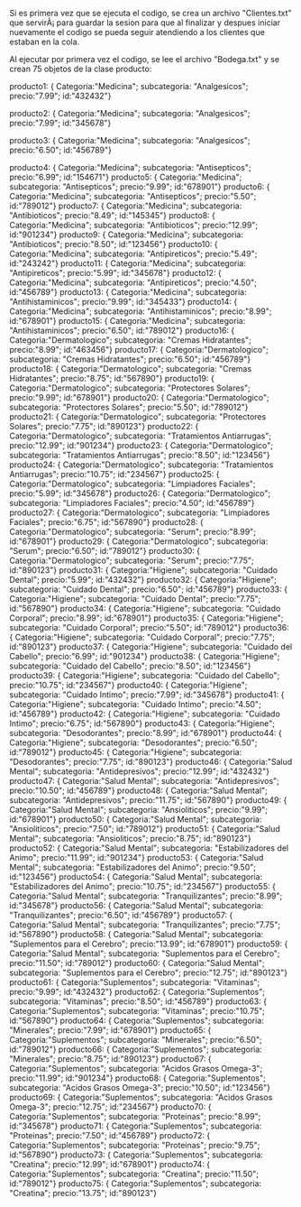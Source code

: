 Si es primera vez que se ejecuta el codigo, se crea un archivo "Clientes.txt" que servirÃ¡ para guardar la sesion para que al finalizar y 
despues iniciar nuevamente el codigo se pueda seguir atendiendo a los clientes que estaban en la cola.


Al ejecutar por primera vez el codigo, se lee el archivo "Bodega.txt" y se crean 75 objetos de la clase producto:

producto1: { Categoria:"Medicina"; subcategoria: "Analgesicos"; precio:"7.99"; id:"432432"}

producto2: { Categoria:"Medicina"; subcategoria: "Analgesicos"; precio:"7.99"; id:"345678"}

producto3: { Categoria:"Medicina"; subcategoria: "Analgesicos"; precio:"6.50"; id:"456789"}

producto4: { Categoria:"Medicina"; subcategoria: "Antisepticos"; precio:"6.99"; id:"154671"}
producto5: { Categoria:"Medicina"; subcategoria: "Antisepticos"; precio:"9.99"; id:"678901"}
producto6: { Categoria:"Medicina"; subcategoria: "Antisepticos"; precio:"5.50"; id:"789012"}
producto7: { Categoria:"Medicina"; subcategoria: "Antibioticos"; precio:"8.49"; id:"145345"}
producto8: { Categoria:"Medicina"; subcategoria: "Antibioticos"; precio:"12.99"; id:"901234"}
producto9: { Categoria:"Medicina"; subcategoria: "Antibioticos"; precio:"8.50"; id:"123456"}
producto10: { Categoria:"Medicina"; subcategoria: "Antipireticos"; precio:"5.49"; id:"243242"}
producto11: { Categoria:"Medicina"; subcategoria: "Antipireticos"; precio:"5.99"; id:"345678"}
producto12: { Categoria:"Medicina"; subcategoria: "Antipireticos"; precio:"4.50"; id:"456789"}
producto13: { Categoria:"Medicina"; subcategoria: "Antihistaminicos"; precio:"9.99"; id:"345433"}
producto14: { Categoria:"Medicina"; subcategoria: "Antihistaminicos"; precio:"8.99"; id:"678901"}
producto15: { Categoria:"Medicina"; subcategoria: "Antihistaminicos"; precio:"6.50"; id:"789012"}
producto16: { Categoria:"Dermatologico"; subcategoria: "Cremas Hidratantes"; precio:"8.99"; id:"463456"}
producto17: { Categoria:"Dermatologico"; subcategoria: "Cremas Hidratantes"; precio:"6.50"; id:"456789"}
producto18: { Categoria:"Dermatologico"; subcategoria: "Cremas Hidratantes"; precio:"8.75"; id:"567890"}
producto19: { Categoria:"Dermatologico"; subcategoria: "Protectores Solares"; precio:"9.99"; id:"678901"}
producto20: { Categoria:"Dermatologico"; subcategoria: "Protectores Solares"; precio:"5.50"; id:"789012"}
producto21: { Categoria:"Dermatologico"; subcategoria: "Protectores Solares"; precio:"7.75"; id:"890123"}
producto22: { Categoria:"Dermatologico"; subcategoria: "Tratamientos Antiarrugas"; precio:"12.99"; id:"901234"}
producto23: { Categoria:"Dermatologico"; subcategoria: "Tratamientos Antiarrugas"; precio:"8.50"; id:"123456"}
producto24: { Categoria:"Dermatologico"; subcategoria: "Tratamientos Antiarrugas"; precio:"10.75"; id:"234567"}
producto25: { Categoria:"Dermatologico"; subcategoria: "Limpiadores Faciales"; precio:"5.99"; id:"345678"}
producto26: { Categoria:"Dermatologico"; subcategoria: "Limpiadores Faciales"; precio:"4.50"; id:"456789"}
producto27: { Categoria:"Dermatologico"; subcategoria: "Limpiadores Faciales"; precio:"6.75"; id:"567890"}
producto28: { Categoria:"Dermatologico"; subcategoria: "Serum"; precio:"8.99"; id:"678901"}
producto29: { Categoria:"Dermatologico"; subcategoria: "Serum"; precio:"6.50"; id:"789012"}
producto30: { Categoria:"Dermatologico"; subcategoria: "Serum"; precio:"7.75"; id:"890123"}
producto31: { Categoria:"Higiene"; subcategoria: "Cuidado Dental"; precio:"5.99"; id:"432432"}
producto32: { Categoria:"Higiene"; subcategoria: "Cuidado Dental"; precio:"6.50"; id:"456789"}
producto33: { Categoria:"Higiene"; subcategoria: "Cuidado Dental"; precio:"7.75"; id:"567890"}
producto34: { Categoria:"Higiene"; subcategoria: "Cuidado Corporal"; precio:"8.99"; id:"678901"}
producto35: { Categoria:"Higiene"; subcategoria: "Cuidado Corporal"; precio:"5.50"; id:"789012"}
producto36: { Categoria:"Higiene"; subcategoria: "Cuidado Corporal"; precio:"7.75"; id:"890123"}
producto37: { Categoria:"Higiene"; subcategoria: "Cuidado del Cabello"; precio:"6.99"; id:"901234"}
producto38: { Categoria:"Higiene"; subcategoria: "Cuidado del Cabello"; precio:"8.50"; id:"123456"}
producto39: { Categoria:"Higiene"; subcategoria: "Cuidado del Cabello"; precio:"10.75"; id:"234567"}
producto40: { Categoria:"Higiene"; subcategoria: "Cuidado Intimo"; precio:"7.99"; id:"345678"}
producto41: { Categoria:"Higiene"; subcategoria: "Cuidado Intimo"; precio:"4.50"; id:"456789"}
producto42: { Categoria:"Higiene"; subcategoria: "Cuidado Intimo"; precio:"6.75"; id:"567890"}
producto43: { Categoria:"Higiene"; subcategoria: "Desodorantes"; precio:"8.99"; id:"678901"}
producto44: { Categoria:"Higiene"; subcategoria: "Desodorantes"; precio:"6.50"; id:"789012"}
producto45: { Categoria:"Higiene"; subcategoria: "Desodorantes"; precio:"7.75"; id:"890123"}
producto46: { Categoria:"Salud Mental"; subcategoria: "Antidepresivos"; precio:"12.99"; id:"432432"}
producto47: { Categoria:"Salud Mental"; subcategoria: "Antidepresivos"; precio:"10.50"; id:"456789"}
producto48: { Categoria:"Salud Mental"; subcategoria: "Antidepresivos"; precio:"11.75"; id:"567890"}
producto49: { Categoria:"Salud Mental"; subcategoria: "Ansioliticos"; precio:"9.99"; id:"678901"}
producto50: { Categoria:"Salud Mental"; subcategoria: "Ansioliticos"; precio:"7.50"; id:"789012"}
producto51: { Categoria:"Salud Mental"; subcategoria: "Ansioliticos"; precio:"8.75"; id:"890123"}
producto52: { Categoria:"Salud Mental"; subcategoria: "Estabilizadores del Animo"; precio:"11.99"; id:"901234"}
producto53: { Categoria:"Salud Mental"; subcategoria: "Estabilizadores del Animo"; precio:"9.50"; id:"123456"}
producto54: { Categoria:"Salud Mental"; subcategoria: "Estabilizadores del Animo"; precio:"10.75"; id:"234567"}
producto55: { Categoria:"Salud Mental"; subcategoria: "Tranquilizantes"; precio:"8.99"; id:"345678"}
producto56: { Categoria:"Salud Mental"; subcategoria: "Tranquilizantes"; precio:"6.50"; id:"456789"}
producto57: { Categoria:"Salud Mental"; subcategoria: "Tranquilizantes"; precio:"7.75"; id:"567890"}
producto58: { Categoria:"Salud Mental"; subcategoria: "Suplementos para el Cerebro"; precio:"13.99"; id:"678901"}
producto59: { Categoria:"Salud Mental"; subcategoria: "Suplementos para el Cerebro"; precio:"11.50"; id:"789012"}
producto60: { Categoria:"Salud Mental"; subcategoria: "Suplementos para el Cerebro"; precio:"12.75"; id:"890123"}
producto61: { Categoria:"Suplementos"; subcategoria: "Vitaminas"; precio:"9.99"; id:"432432"}
producto62: { Categoria:"Suplementos"; subcategoria: "Vitaminas"; precio:"8.50"; id:"456789"}
producto63: { Categoria:"Suplementos"; subcategoria: "Vitaminas"; precio:"10.75"; id:"567890"}
producto64: { Categoria:"Suplementos"; subcategoria: "Minerales"; precio:"7.99"; id:"678901"}
producto65: { Categoria:"Suplementos"; subcategoria: "Minerales"; precio:"6.50"; id:"789012"}
producto66: { Categoria:"Suplementos"; subcategoria: "Minerales"; precio:"8.75"; id:"890123"}
producto67: { Categoria:"Suplementos"; subcategoria: "Acidos Grasos Omega-3"; precio:"11.99"; id:"901234"}
producto68: { Categoria:"Suplementos"; subcategoria: "Acidos Grasos Omega-3"; precio:"10.50"; id:"123456"}
producto69: { Categoria:"Suplementos"; subcategoria: "Acidos Grasos Omega-3"; precio:"12.75"; id:"234567"}
producto70: { Categoria:"Suplementos"; subcategoria: "Proteinas"; precio:"8.99"; id:"345678"}
producto71: { Categoria:"Suplementos"; subcategoria: "Proteinas"; precio:"7.50"; id:"456789"}
producto72: { Categoria:"Suplementos"; subcategoria: "Proteinas"; precio:"9.75"; id:"567890"}
producto73: { Categoria:"Suplementos"; subcategoria: "Creatina"; precio:"12.99"; id:"678901"}
producto74: { Categoria:"Suplementos"; subcategoria: "Creatina"; precio:"11.50"; id:"789012"}
producto75: { Categoria:"Suplementos"; subcategoria: "Creatina"; precio:"13.75"; id:"890123"}

